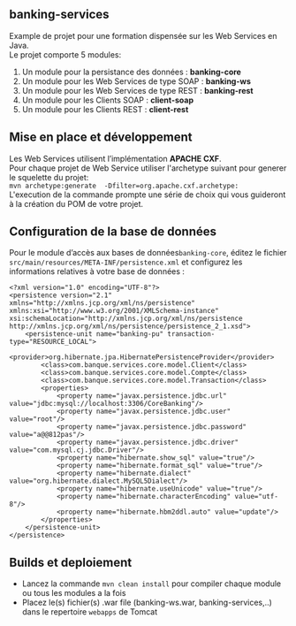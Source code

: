 ## banking-services

Example de projet pour une formation dispensée sur les Web Services en Java.  
Le projet comporte 5 modules:  
1. Un module pour la persistance des données : __banking-core__
2. Un module pour les Web Services de type SOAP : __banking-ws__
3. Un module pour les Web Services de type REST : __banking-rest__
4. Un module pour les Clients SOAP : __client-soap__
5. Un module pour les Clients REST : __client-rest__

## Mise en place et développement
Les Web Services utilisent l’implémentation __APACHE CXF__.  
Pour chaque projet de Web Service utiliser l'archetype suivant pour generer le squelette du projet:   
`mvn archetype:generate  -Dfilter=org.apache.cxf.archetype:`  
L'execution de la commande prompte une série de choix qui vous guideront à la création du POM de votre projet.  

## Configuration de la base de données 
Pour le module d’accès aux bases de données`banking-core`, éditez le fichier `src/main/resources/META-INF/persistence.xml` 
et configurez les informations relatives à votre base de données :
```
<?xml version="1.0" encoding="UTF-8"?>
<persistence version="2.1" xmlns="http://xmlns.jcp.org/xml/ns/persistence" xmlns:xsi="http://www.w3.org/2001/XMLSchema-instance" xsi:schemaLocation="http://xmlns.jcp.org/xml/ns/persistence http://xmlns.jcp.org/xml/ns/persistence/persistence_2_1.xsd">
    <persistence-unit name="banking-pu" transaction-type="RESOURCE_LOCAL">
        <provider>org.hibernate.jpa.HibernatePersistenceProvider</provider>
        <class>com.banque.services.core.model.Client</class>
        <class>com.banque.services.core.model.Compte</class>
        <class>com.banque.services.core.model.Transaction</class>
        <properties>
            <property name="javax.persistence.jdbc.url" value="jdbc:mysql://localhost:3306/CoreBanking"/>
            <property name="javax.persistence.jdbc.user" value="root"/>
            <property name="javax.persistence.jdbc.password" value="a@@812pas"/>
            <property name="javax.persistence.jdbc.driver" value="com.mysql.cj.jdbc.Driver"/>
            <property name="hibernate.show_sql" value="true"/>
            <property name="hibernate.format_sql" value="true"/>
            <property name="hibernate.dialect" value="org.hibernate.dialect.MySQL5Dialect"/>
            <property name="hibernate.useUnicode" value="true"/>
            <property name="hibernate.characterEncoding" value="utf-8"/>
            <property name="hibernate.hbm2ddl.auto" value="update"/>
        </properties>
    </persistence-unit>
</persistence>
```
## Builds et deploiement
- Lancez la commande `mvn clean install` pour compiler chaque module ou tous les modules a la fois
- Placez le(s) fichier(s) .war file (banking-ws.war, banking-services,..) dans le repertoire `webapps` de Tomcat
